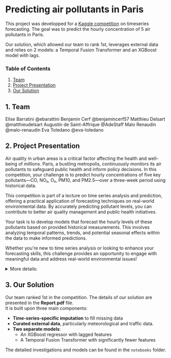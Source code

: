 # Predicting air pollutants in Paris

This project was developped for a [Kaggle competition](https://www.kaggle.com/competitions/x-hec-ts-2024-predicting-air-quality-in-paris/overview) on timeseries forecasting. The goal was to predict the hourly concentration of 5 air pollutants in Paris.

Our solution, which allowed our team to rank 1st, leverages external data and relies on 2 models: a Temporal Fusion Transformer and an XGBoost model with lags.

### Table of Contents
1. [Team](#1-team)
2. [Project Presentation](#2-project-presentation)
3. [Our Solution](#3-our-solution)

## 1. Team
Elise Barratini @ebarattini
Benjamin Cerf @benjamincerf57
Matthieu Delsart @matthieudelsart
Augustin de Saint-Affrique @AdeStaff
Malo Renaudin @malo-renaudin
Eva Toledano @eva-toledano

## 2. Project Presentation

Air quality in urban areas is a critical factor affecting the health and well-being of millions. Paris, a bustling metropolis, continuously monitors its air pollutants to safeguard public health and inform policy decisions. In this competition, your challenge is to predict hourly concentrations of five key pollutants—CO, NO₂, O₃, PM10, and PM2.5—over a three-week period using historical data.

This competition is part of a lecture on time series analysis and prediction, offering a practical application of forecasting techniques on real-world environmental data. By accurately predicting pollutant levels, you can contribute to better air quality management and public health initiatives.

Your task is to develop models that forecast the hourly levels of these pollutants based on provided historical measurements. This involves analyzing temporal patterns, trends, and potential seasonal effects within the data to make informed predictions.

Whether you're new to time series analysis or looking to enhance your forecasting skills, this challenge provides an opportunity to engage with meaningful data and address real-world environmental issues!

<details>
  <summary>More details:</summary>
    Air pollutants can have significant impacts on human health and the environment. Below is an overview of the five key pollutants featured in this challenge:<br><br>
    1. Carbon Monoxide (CO)<br>
    Description: Carbon monoxide is a colorless, odorless gas produced by the incomplete combustion of carbon-containing fuels such as gasoline, natural gas, oil, coal, and wood. In urban environments like Paris, the primary sources of CO are vehicle emissions and industrial processes.<br>
    Health Effects: CO binds preferentially to hemoglobin in red blood cells over oxygen, reducing the oxygen-carrying capacity of the blood. Low-level exposure can cause headaches, dizziness, weakness, and nausea, while high-level exposure can be fatal due to oxygen deprivation.<br><br>
    2. Nitrogen Dioxide (NO₂)<br>
    Description: Nitrogen dioxide is a reddish-brown gas with a characteristic sharp, biting odor. It is formed primarily from the combustion of fossil fuels in vehicles, power plants, and industrial facilities.<br>
    Health Effects: NO₂ can irritate airways in the human respiratory system, leading to coughing, wheezing, and difficulty breathing. Long-term exposure can contribute to the development of asthma and increase susceptibility to respiratory infections.<br><br>
    3. Ozone (O₃)<br>
    Description: Ground-level ozone is not emitted directly into the air but is created by chemical reactions between oxides of nitrogen (NOₓ) and volatile organic compounds (VOCs) in the presence of sunlight. Common sources include vehicle exhaust and industrial emissions.<br>
    Health Effects: Ozone can cause chest pain, coughing, throat irritation, and airway inflammation. It can worsen bronchitis, emphysema, and asthma, and reduce lung function, making it difficult to breathe deeply.<br><br>
    4. Particulate Matter 10 (PM10)<br>
    Description: PM10 refers to inhalable particles with diameters that are generally 10 micrometers and smaller. These particles can be found in dust, pollen, mold, and ash, and are often produced by construction sites, unpaved roads, fields, smokestacks, and fires.<br>
    Health Effects: Particles of this size can bypass the nose and throat, entering the lungs. They can cause respiratory issues, aggravate asthma, and lead to decreased lung function and chronic bronchitis.<br><br>
    5. Particulate Matter 2.5 (PM2.5)<br>
    Description: PM2.5 consists of fine inhalable particles with diameters that are generally 2.5 micrometers and smaller. These particles often come from combustion sources such as vehicle engines, power plants, wood burning, and some industrial processes.<br>
    Health Effects: Due to their small size, PM2.5 particles can penetrate deep into the lungs and even enter the bloodstream. Exposure is linked to a variety of health problems, including heart attacks, aggravated asthma, decreased lung function, and premature death in individuals with heart or lung disease.<br><br>
    <b>Evaluation metric:</b><br>
    The average MAE across the 5 pollutants is used as evaluation metric.
</details>

## 3. Our Solution

Our team ranked 1st in the competition. The details of our solution are presented in the **Report.pdf** file.  
It is built upon three main components:
- **Time-series-specific imputation** to fill missing data
- **Curated external data**, particularly meteorological and traffic data.
- **Two separate models**:
  - An XGBoost regressor with lagged features
  - A Temporal Fusion Transformer with significantly fewer features

The detailed investigations and models can be found in the `notebooks` folder.